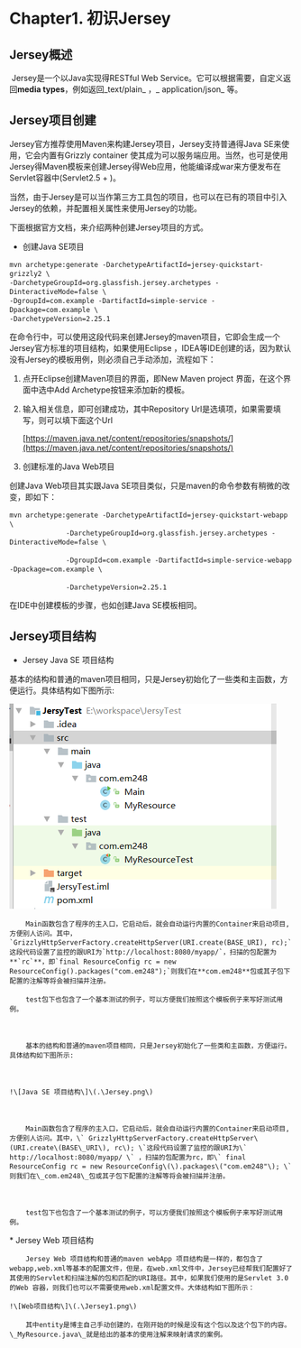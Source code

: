 # Chapter1. 初识Jersey

## Jersey概述

​    Jersey是一个以Java实现得RESTful Web Service。它可以根据需要，自定义返回**media types**，例如返回_text/plain_ ，_ application/json_  等。

## Jersey项目创建

Jersey官方推荐使用Maven来构建Jersey项目，Jersey支持普通得Java SE来使用，它会内置有Grizzly container 使其成为可以服务端应用。当然，也可是使用Jersey得Maven模板来创建Jersey得Web应用，他能编译成war来方便发布在Servlet容器中\(Servlet2.5 + \)。

当然，由于Jersey是可以当作第三方工具包的项目，也可以在已有的项目中引入Jersey的依赖，并配置相关属性来使用Jersey的功能。

下面根据官方文档，来介绍两种创建Jersey项目的方式。

* 创建Java SE项目

```
mvn archetype:generate -DarchetypeArtifactId=jersey-quickstart-grizzly2 \
-DarchetypeGroupId=org.glassfish.jersey.archetypes -DinteractiveMode=false \
-DgroupId=com.example -DartifactId=simple-service -Dpackage=com.example \
-DarchetypeVersion=2.25.1
```

在命令行中，可以使用这段代码来创建Jersey的maven项目，它即会生成一个Jersey官方标准的项目结构，如果使用Eclipse ，IDEA等IDE创建的话，因为默认没有Jersey的模板用例，则必须自己手动添加，流程如下：

1. 点开Eclipse创建Maven项目的界面，即New Maven project 界面，在这个界面中选中Add Archetype按钮来添加新的模板。

2. 输入相关信息，即可创建成功，其中Repository Url是选填项，如果需要填写，则可以填下面这个Url

   [https://maven.java.net/content/repositories/snapshots/](https://maven.java.net/content/repositories/snapshots/)

3. 创建标准的Java Web项目

创建Java Web项目其实跟Java SE项目类似，只是maven的命令参数有稍微的改变，即如下：

```shell
mvn archetype:generate -DarchetypeArtifactId=jersey-quickstart-webapp \
              -DarchetypeGroupId=org.glassfish.jersey.archetypes -  DinteractiveMode=false \

              -DgroupId=com.example -DartifactId=simple-service-webapp -Dpackage=com.example \

              -DarchetypeVersion=2.25.1
```

在IDE中创建模板的步骤，也如创建Java SE模板相同。

## Jersey项目结构

* Jersey Java SE 项目结构

基本的结构和普通的maven项目相同，只是Jersey初始化了一些类和主函数，方便运行。具体结构如下图所示:

![](/assets/Jersey.png)

        Main函数包含了程序的主入口，它启动后，就会自动运行内置的Container来启动项目,方便别人访问。其中，`GrizzlyHttpServerFactory.createHttpServer(URI.create(BASE_URI), rc);`这段代码设置了监控的跟URI为`http://localhost:8080/myapp/`，扫描的包配置为**`rc`**，即`final ResourceConfig rc = new ResourceConfig().packages("com.em248");`则我们在**com.em248**包或其子包下配置的注解等将会被扫描并注册。

        test包下也包含了一个基本测试的例子，可以方便我们按照这个模板例子来写好测试用例。



    ​    基本的结构和普通的maven项目相同，只是Jersey初始化了一些类和主函数，方便运行。具体结构如下图所示:



    !\[Java SE 项目结构\]\(.\Jersey.png\)



    ​    Main函数包含了程序的主入口，它启动后，就会自动运行内置的Container来启动项目,方便别人访问。其中，\` GrizzlyHttpServerFactory.createHttpServer\(URI.create\(BASE\_URI\), rc\); \`这段代码设置了监控的跟URI为\` http://localhost:8080/myapp/ \` ，扫描的包配置为rc，即\` final ResourceConfig rc = new ResourceConfig\(\).packages\("com.em248"\); \` 则我们在\_com.em248\_包或其子包下配置的注解等将会被扫描并注册。



    ​    test包下也包含了一个基本测试的例子，可以方便我们按照这个模板例子来写好测试用例。

\* Jersey Web 项目结构

```
​    Jersey Web 项目结构和普通的maven webApp 项目结构是一样的，都包含了webapp,web.xml等基本的配置文件，但是，在web.xml文件中，Jersey已经帮我们配置好了其使用的Servlet和扫描注解的包和匹配的URI路径。其中，如果我们使用的是Servlet 3.0的Web 容器，则我们也可以不需要使用web.xml配置文件。大体结构如下图所示：​

!\[Web项目结构\]\(.\Jersey1.png\)

​    其中entity是博主自己手动创建的，在刚开始的时候是没有这个包以及这个包下的内容。\_MyResource.java\_就是给出的基本的使用注解来映射请求的案例。
```



